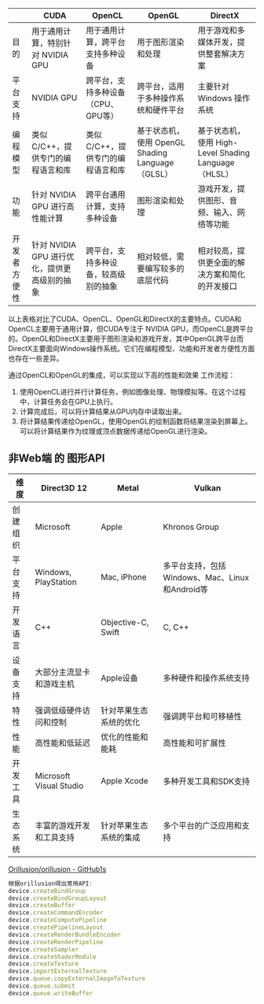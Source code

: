 |       | CUDA                          | OpenCL                           | OpenGL                         | DirectX                                     |
|-------|-------------------------------|----------------------------------|--------------------------------|----------------------------------------------|
| 目的  | 用于通用计算，特别针对 NVIDIA GPU   | 用于通用计算，跨平台支持多种设备       | 用于图形渲染和处理                  | 用于游戏和多媒体开发，提供整套解决方案            |
| 平台支持 | NVIDIA GPU                     | 跨平台，支持多种设备（CPU、GPU等）    | 跨平台，适用于多种操作系统和硬件平台 | 主要针对 Windows 操作系统                    |
| 编程模型 | 类似 C/C++，提供专门的编程语言和库 | 类似 C/C++，提供专门的编程语言和库    | 基于状态机，使用 OpenGL Shading Language（GLSL） | 基于状态机，使用 High-Level Shading Language（HLSL） |
| 功能   | 针对 NVIDIA GPU 进行高性能计算    | 跨平台通用计算，支持多种设备        | 图形渲染和处理                      | 游戏开发，提供图形、音频、输入、网络等功能         |
| 开发者方便性 | 针对 NVIDIA GPU 进行优化，提供更高级别的抽象 | 跨平台，支持多种设备，较高级别的抽象 | 相对较低，需要编写较多的底层代码     | 相对较高，提供更全面的解决方案和简化的开发接口      |

以上表格对比了CUDA、OpenCL、OpenGL和DirectX的主要特点。CUDA和OpenCL主要用于通用计算，但CUDA专注于 NVIDIA GPU，而OpenCL是跨平台的。OpenGL和DirectX主要用于图形渲染和游戏开发，其中OpenGL跨平台而DirectX主要面向Windows操作系统。它们在编程模型、功能和开发者方便性方面也存在一些差异。

通过OpenCL和OpenGL的集成，可以实现以下高的性能和效果 工作流程：
1. 使用OpenCL进行并行计算任务，例如图像处理、物理模拟等。在这个过程中，计算任务会在GPU上执行。
2. 计算完成后，可以将计算结果从GPU内存中读取出来。
3. 将计算结果传递给OpenGL，使用OpenGL的绘制函数将结果渲染到屏幕上。可以将计算结果作为纹理或顶点数据传递给OpenGL进行渲染。
## 非Web端 的 图形API
| 维度       | Direct3D 12 | Metal       | Vulkan      |
|------------|-------------|-------------|-------------|
| 创建组织   | Microsoft   | Apple       | Khronos Group |
| 平台支持   | Windows, PlayStation | Mac, iPhone | 多平台支持，包括Windows、Mac、Linux和Android等 |
| 开发语言   | C++         | Objective-C, Swift | C, C++      |
| 设备支持   | 大部分主流显卡和游戏主机 | Apple设备    | 多种硬件和操作系统支持 |
| 特性       | 强调低级硬件访问和控制 | 针对苹果生态系统的优化 | 强调跨平台和可移植性 |
| 性能       | 高性能和低延迟    | 优化的性能和能耗  | 高性能和可扩展性    |
| 开发工具   | Microsoft Visual Studio | Apple Xcode | 多种开发工具和SDK支持 |
| 生态系统     | 丰富的游戏开发和工具支持 | 针对苹果生态系统的集成 | 多个平台的广泛应用和支持 |

[Orillusion/orillusion - GitHub1s](https://github1s.com/Orillusion/orillusion)
```js 
根据orillusion得出常用API:
device.createBindGroup
device.createBindGroupLayout
device.createBuffer
device.createCommandEncoder
device.createComputePipeline
device.createPipelineLayout
device.createRenderBundleEncoder
device.createRenderPipeline
device.createSampler
device.createShaderModule
device.createTexture
device.importExternalTexture
device.queue.copyExternalImageToTexture
device.queue.submit
device.queue.writeBuffer
```
